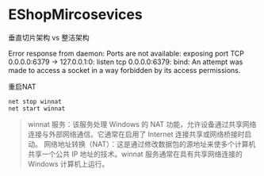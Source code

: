 # EShopMircosevices

垂直切片架构 vs 整洁架构



Error response from daemon: Ports are not available: exposing port TCP 0.0.0.0:6379 -> 127.0.0.1:0: listen tcp 0.0.0.0:6379: bind: An attempt was made to access a socket in a way forbidden by its access permissions.

重启NAT
```
net stop winnat
net start winnat
```

> winnat 服务：该服务处理 Windows 的 NAT 功能，允许设备通过共享网络连接与外部网络通信。它通常在启用了 Internet 连接共享或网络桥接时启动。
网络地址转换（NAT）：这是通过修改数据包的源地址来使多个计算机共享一个公共 IP 地址的技术。winnat 服务通常在具有共享网络连接的 Windows 计算机上运行。